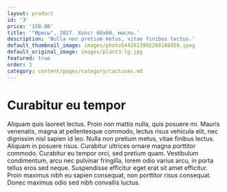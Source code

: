 ```yaml
---
layout: product
id: '3'
price: '150.00'
title: '"Ирисы", 2017. Холст 60х60, масло.'
description: 'Nulla non pretium metus, vitae finibus lectus.'
default_thumbnail_image: images/photo5442813992260186858.jpeg
default_original_image: images/plant3-lg.jpg
featured: true
order: 3
category: content/pages/category/cactuses.md
---
```


# Curabitur eu tempor

Aliquam quis laoreet lectus. Proin non mattis nulla, quis posuere mi. Mauris venenatis, magna at pellentesque commodo, lectus risus vehicula elit, nec dignissim nisl sapien id leo. Nulla non pretium metus, vitae finibus lectus. Aliquam in posuere risus. Curabitur ultrices ornare magna porttitor commodo. Curabitur eu tempor orci, sed pretium quam. Vestibulum condimentum, arcu nec pulvinar fringilla, lorem odio varius arcu, in porta tellus eros sed neque. Suspendisse efficitur eget erat sit amet efficitur. Proin maximus nibh eu sapien consequat, non porttitor risus consequat. Donec maximus odio sed nibh convallis luctus.